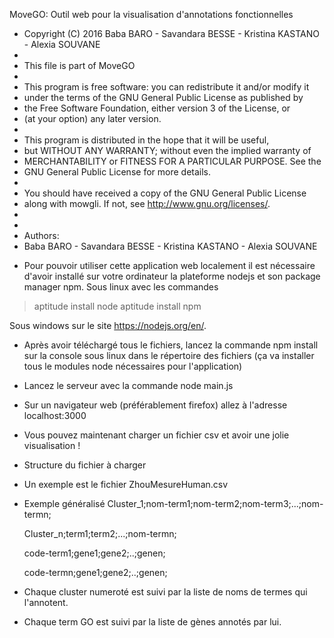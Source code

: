  MoveGO: Outil web pour la visualisation d'annotations fonctionnelles
 *  Copyright (C) 2016  Baba BARO - Savandara BESSE - Kristina KASTANO - Alexia SOUVANE
 *
 *  This file is part of MoveGO
 *
 * This program is free software: you can redistribute it and/or modify it
 * under the terms of the GNU General Public License as published by
 * the Free Software Foundation, either version 3 of the License, or
 * (at your option) any later version.
 *
 * This program is distributed in the hope that it will be useful,
 * but WITHOUT ANY WARRANTY; without even the implied warranty of
 * MERCHANTABILITY or FITNESS FOR A PARTICULAR PURPOSE. See the
 * GNU General Public License for more details.
 *
 *  You should have received a copy of the GNU General Public License
 *  along with mowgli.  If not, see <http://www.gnu.org/licenses/>.
 *
 *
 * Authors:
 * Baba BARO - Savandara BESSE - Kristina KASTANO - Alexia SOUVANE


- Pour pouvoir utiliser cette application web localement il est nécessaire
d'avoir installé sur votre ordinateur la plateforme nodejs et son package manager
npm. Sous linux avec les commandes 
 > aptitude install node
 > aptitude install npm

Sous windows sur le site https://nodejs.org/en/. 
- Après avoir téléchargé tous le fichiers, lancez la commande
npm install sur la console sous linux dans le répertoire des fichiers 
(ça va installer tous le modules node nécessaires pour l'application)
- Lancez le serveur avec la commande node main.js
- Sur un navigateur web (préférablement firefox) allez à l'adresse localhost:3000
- Vous pouvez maintenant charger un fichier csv et avoir une jolie visualisation !

- Structure du fichier à charger
 - Un exemple est le fichier ZhouMesureHuman.csv
 - Exemple généralisé 
    Cluster_1;nom-term1;nom-term2;nom-term3;...;nom-termn; 
    
    Cluster_n;term1;term2;...;nom-termn; 
     
    code-term1;gene1;gene2;..;genen; 
    
    code-termn;gene1;gene2;..;genen; 

 - Chaque cluster numeroté est suivi par la liste de noms de termes qui l'annotent.
 - Chaque term GO est suivi par la liste de gènes annotés par lui.
